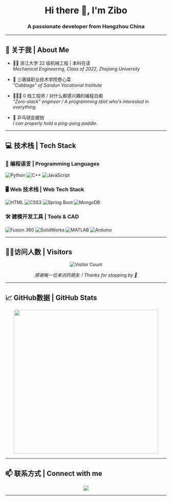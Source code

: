 <h1 align="center">Hi there 👋, I'm Zibo</h1>
<h3 align="center">A passionate developer from Hangzhou China</h3>

---

## 🌱 关于我 | About Me

- 🧑‍⚕️ 浙江大学 22 级机械工程 | 本科在读  
  *Mechanical Engineering, Class of 2022, Zhejiang University*
  
- 🥬 三墩镇职业技术学院卷心菜  
  *"Cabbage" of Sandun Vocational Institute*

- 👨🏻‍🔬 0 栈工程师 / 对什么都感兴趣的编程白痴  
  *"Zero-stack" engineer / A programming idiot who's interested in everything*

- 🏓 乒乓球会握拍  
  *I can properly hold a ping-pong paddle.*

---

## 💻 技术栈 | Tech Stack

### 🔧 编程语言 | Programming Languages
![Python](https://img.shields.io/badge/Python-3776AB?style=for-the-badge&logo=python&logoColor=white)
![C++](https://img.shields.io/badge/C++-00599C?style=for-the-badge&logo=c%2b%2b&logoColor=white)
![JavaScript](https://img.shields.io/badge/JavaScript-F7DF1E?style=for-the-badge&logo=javascript&logoColor=black)

### 🖥️ Web 技术栈 | Web Tech Stack
![HTML](https://img.shields.io/badge/HTML-239120?style=for-the-badge&logo=html5&logoColor=white)
![CSS3](https://img.shields.io/badge/CSS3-1572B6?style=for-the-badge&logo=css3&logoColor=white)
![Spring Boot](https://img.shields.io/badge/Spring%20Boot-6DB33F?style=for-the-badge&logo=spring-boot&logoColor=white)
![MongoDB](https://img.shields.io/badge/MongoDB-47A248?style=for-the-badge&logo=mongodb&logoColor=white)

### 🛠 建模开发工具 | Tools & CAD
![Fusion 360](https://img.shields.io/badge/Fusion%20360-FF6C37?style=for-the-badge&logo=autodesk&logoColor=white)
![SolidWorks](https://img.shields.io/badge/SolidWorks-E2211C?style=for-the-badge&logo=solidworks&logoColor=white)
![MATLAB](https://img.shields.io/badge/MATLAB-0076A8?style=for-the-badge&logo=mathworks&logoColor=white)
![Arduino](https://img.shields.io/badge/Arduino-00979D?style=for-the-badge&logo=arduino&logoColor=white)

---

## 😶‍🌫️访问人数 | Visitors
<p align="center">
  <img src="https://profile-counter.glitch.me/SelfGala/count.svg" alt="Visitor Count" />
</p>

<p align="center">
  <i>感谢每一位来访的朋友！Thanks for stopping by 💖</i>
</p>

---

## 📈 GitHub数据 | GitHub Stats

<p align="center">
  <img src="https://github-readme-stats.vercel.app/api?username=SelfGala&show_icons=true&theme=default" width="450"/>
  <br/>
</p>

---

## 📫 联系方式 | Connect with me

<p align="center">
  <a href="mailto:zibo.22@intl.zju.edu.cn"><img src="https://img.shields.io/badge/Email-D14836?style=flat&logo=gmail&logoColor=white"/></a>
</p>

---
